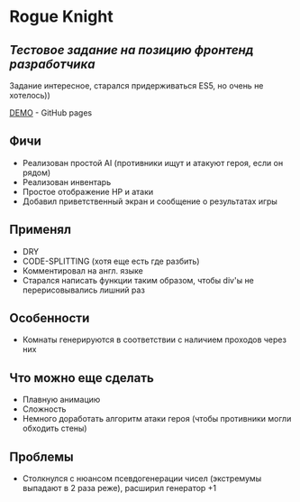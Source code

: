 # Rogue Knight
## _Тестовое задание на позицию фронтенд разработчика_

Задание интересное, старался придерживаться ES5, но очень не хотелось))

[DEMO](https://athead.github.io/rogue-like-game/) - GitHub pages

## Фичи
- Реализован простой AI (противники ищут и атакуют героя, если он рядом)
- Реализован инвентарь
- Простое отображение HP и атаки
- Добавил приветственный экран и сообщение о результатах игры

## Применял
- DRY
- CODE-SPLITTING (хотя еще есть где разбить)
- Комментировал на англ. языке
- Старался написать функции таким образом, чтобы div'ы не перерисовывались лишний раз

## Особенности
- Комнаты генерируются в соответствии с наличием проходов через них

## Что можно еще сделать
- Плавную анимацию
- Сложность
- Немного доработать алгоритм атаки героя (чтобы противники могли обходить стены)

## Проблемы
- Столкнулся с нюансом псевдогенерации чисел (экстремумы выпадают в 2 раза реже), расширил генератор +1
